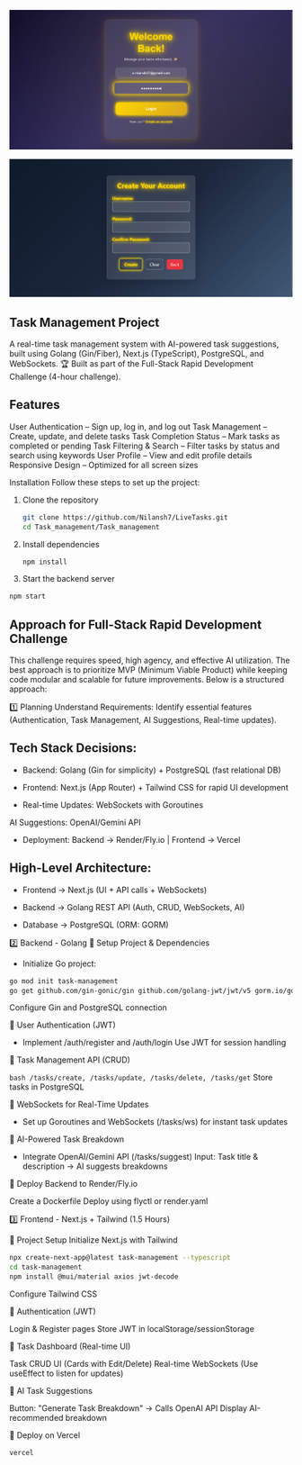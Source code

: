 ![Alt Text](src/images/frontpage.png)

![Alt Text](src/images/crrdoc.png)

## Task Management Project
A real-time task management system with AI-powered task suggestions, built using Golang (Gin/Fiber), Next.js (TypeScript), PostgreSQL, and WebSockets.
🏆 Built as part of the Full-Stack Rapid Development Challenge (4-hour challenge).

## Features
User Authentication – Sign up, log in, and log out
Task Management – Create, update, and delete tasks
Task Completion Status – Mark tasks as completed or pending
Task Filtering & Search – Filter tasks by status and search using keywords
User Profile – View and edit profile details
Responsive Design – Optimized for all screen sizes

Installation
Follow these steps to set up the project:

1. Clone the repository
   ```bash
   git clone https://github.com/Nilansh7/LiveTasks.git
   cd Task_management/Task_management
    ```

2. Install dependencies
   ```bash
   npm install
   ```
   
 3. Start the backend server
   ```bash
   npm start
   ```


## Approach for Full-Stack Rapid Development Challenge

This challenge requires speed, high agency, and effective AI utilization. The best approach is to prioritize MVP (Minimum Viable Product) while keeping code modular and scalable for future improvements. Below is a structured approach:

1️⃣ Planning 
Understand Requirements: Identify essential features (Authentication, Task Management, AI Suggestions, Real-time updates).
## **Tech Stack Decisions:**

- Backend: Golang (Gin for simplicity) + PostgreSQL (fast relational DB)

- Frontend: Next.js (App Router) + Tailwind CSS for rapid UI development

- Real-time Updates: WebSockets with Goroutines

AI Suggestions: OpenAI/Gemini API

- Deployment: Backend → Render/Fly.io | Frontend → Vercel

## High-Level Architecture:

- Frontend → Next.js (UI + API calls + WebSockets)

- Backend → Golang REST API (Auth, CRUD, WebSockets, AI)

- Database → PostgreSQL (ORM: GORM)

2️⃣ Backend - Golang 
🔹 Setup Project & Dependencies

- Initialize Go project:

```bash
go mod init task-management
go get github.com/gin-gonic/gin github.com/golang-jwt/jwt/v5 gorm.io/gorm gorm.io/driver/postgres github.com/gorilla/websocket
```
Configure Gin and PostgreSQL connection

🔹 User Authentication (JWT)

- Implement /auth/register and /auth/login
Use JWT for session handling

🔹 Task Management API (CRUD)

```bash /tasks/create, /tasks/update, /tasks/delete, /tasks/get```
Store tasks in PostgreSQL

🔹 WebSockets for Real-Time Updates

- Set up Goroutines and WebSockets (/tasks/ws) for instant task updates
  
🔹 AI-Powered Task Breakdown

- Integrate OpenAI/Gemini API (/tasks/suggest)
Input: Task title & description → AI suggests breakdowns

🔹 Deploy Backend to Render/Fly.io

Create a Dockerfile
Deploy using flyctl or render.yaml

3️⃣ Frontend - Next.js + Tailwind (1.5 Hours)

🔹 Project Setup
Initialize Next.js with Tailwind


```bash
npx create-next-app@latest task-management --typescript
cd task-management
npm install @mui/material axios jwt-decode
```
Configure Tailwind CSS

🔹 Authentication (JWT)

Login & Register pages
Store JWT in localStorage/sessionStorage

🔹 Task Dashboard (Real-time UI)

Task CRUD UI (Cards with Edit/Delete)
Real-time WebSockets (Use useEffect to listen for updates)

🔹 AI Task Suggestions

Button: "Generate Task Breakdown" → Calls OpenAI API
Display AI-recommended breakdown

🔹 Deploy on Vercel


```bash
vercel
```

